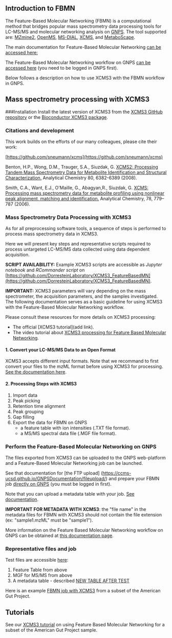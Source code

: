 ## Introduction to FBMN

The Feature-Based Molecular Networking (FBMN) is a computational method that bridges popular mass spectrometry data processing tools for LC-MS/MS and molecular networking analysis on [GNPS](http://gnps.ucsd.edu). The tool supported are: [MZmine2](../featurebasedmolecularnetworking-with-mzmine2), [OpenMS](../featurebasedmolecularnetworking-with-OpenMS), [MS-DIAL](../featurebasedmolecularnetworking-with-ms-dial), [XCMS](../featurebasedmolecularnetworking-with-XCMS3), and [MetaboScape](../featurebasedmolecularnetworking-with-metaboscape).

The main documentation for Feature-Based Molecular Networking [can be accessed here:](../featurebasedmolecularnetworking)

The Feature-Based Molecular Networking workflow on GNPS [can be accessed here](https://gnps.ucsd.edu/ProteoSAFe/index.jsp?params=%7B%22workflow%22:%22FEATURE-BASED-MOLECULAR-NETWORKING%22,%22library_on_server%22:%22d.speclibs;%22%7D) (you need to be logged in GNPS first).

Below follows a description on how to use XCMS3 with the FBMN workflow in GNPS.

## Mass spectrometry processing with XCMS3

###Installation
Install the latest version of XCMS3 from the [XCMS3 GitHub repository](https://github.com/sneumann/xcms) or the [Bioconductor XCMS3 package](https://www.bioconductor.org/packages/release/bioc/html/xcms.html).

### Citations and development

This work builds on the efforts of our many colleagues, please cite their work:

[https://github.com/sneumann/xcms](https://github.com/sneumann/xcms)

Benton, H.P., Wong, D.M., Trauger, S.A., Siuzdak, G. [XCMS2: Processing Tandem Mass Spectrometry Data for Metabolite Identification and Structural Characterization.](https://pubs.acs.org/doi/abs/10.1021/ac800795f) Analytical Chemistry 80, 6382-6389 (2008).

Smith, C.A., Want, E.J., O'Maille, G., Abagyan,R., Siuzdak, G. [XCMS: Processing mass spectrometry data for metabolite profiling using nonlinear peak alignment, matching and identification.](https://pubs.acs.org/doi/10.1021/ac051437y) Analytical Chemistry, 78, 779–787 (2006).

### Mass Spectrometry Data Processing with XCMS3

As for all preprocessing software tools, a sequence of steps is performed to process mass spectrometry data in XCMS3. 

Here we will present key steps and representative scripts required to process untargeted LC-MS/MS data collected using data dependent acquisition. 

**SCRIPT AVAILABILITY:** Example XCMS3 scripts are accessible as *Jupyter notebook* and *RCommander script* on [https://github.com/DorresteinLaboratory/XCMS3_FeatureBasedMN](https://github.com/DorresteinLaboratory/XCMS3_FeatureBasedMN).

**IMPORTANT:** XCMS3 parameters will vary depending on the mass spectrometer, the acquisition parameters, and the samples investigated. The following documentation serves as a basic guideline for using XCMS3 with the Feature-Based Molecular Networking workflow.

Please consult these resources for more details on XCMS3 processing:

- The official [XCMS3 tutorial](add link).
- The video tutorial about [XCMS3 processing for Feature Based Molecular Networking](tutorials/americangutxcms3/).

#### 1. Convert your LC-MS/MS Data to an Open Format
XCMS3 accepts different input formats. Note that we recommand to first convert your files to the mzML format before using XCMS3 for processing. [See the documentation here](https://ccms-ucsd.github.io/GNPSDocumentation/fileconversion/).

#### 2. Processing Steps with XCMS3
1. Import data
2. Peak picking
3. Retention time alignment
4. Peak grouping
5. Gap filling
6. Export the data for FBMN on GNPS
	-	a feature table with ion intensities (.TXT file format).
	- 	a MS/MS spectral data file (.MGF file format).
	
### Perform the Feature-Based Molecular Networking on GNPS

The files exported from XCMS3 can be uploaded to the GNPS web-platform and a Feature-Based Molecular Networking job can be launched.

See that documentation for [the FTP upload] (https://ccms-ucsd.github.io/GNPSDocumentation/fileupload/) and prepare your FBMN job [directly on GNPS](https://gnps.ucsd.edu/ProteoSAFe/index.jsp?params=%7B%22workflow%22:%22FEATURE-BASED-MOLECULAR-NETWORKING%22,%22library_on_server%22:%22d.speclibs;%22%7D) (you must be logged in first).

Note that you can upload a metadata table with your job. [See documentation](networking#metadata). 

**IMPORTANT FOR METADATA WITH XCMS3**: the "file name" in the metadata files for FBMN with XCMS3 should not contain the file extension (ex: "sample1.mzML" must be "sample1").

More information on the Feature Based Molecular Networking workflow on GNPS can be obtained at [this documentation page](featurebasedmolecularnetworking).

### Representative files and job
Test files are accessible [here](https://github.com/CCMS-UCSD/GNPSDocumentation/tree/master/docs/tutorials/AG_tutorial_files):

1. Feature Table from above
2. MGF for MS/MS from above
3. A metadata table - described [NEW TABLE AFTER TEST](TBD)

Here is an example [FBMN job with XCMS3](https://gnps.ucsd.edu/ProteoSAFe/status.jsp?task=xxxxxx) from a subset of the American Gut Project.

## Tutorials

See our [XCMS3 tutorial](tutorials/americangutxcms3) on using Feature Based Molecular Networking for a subset of the American Gut Project sample.
